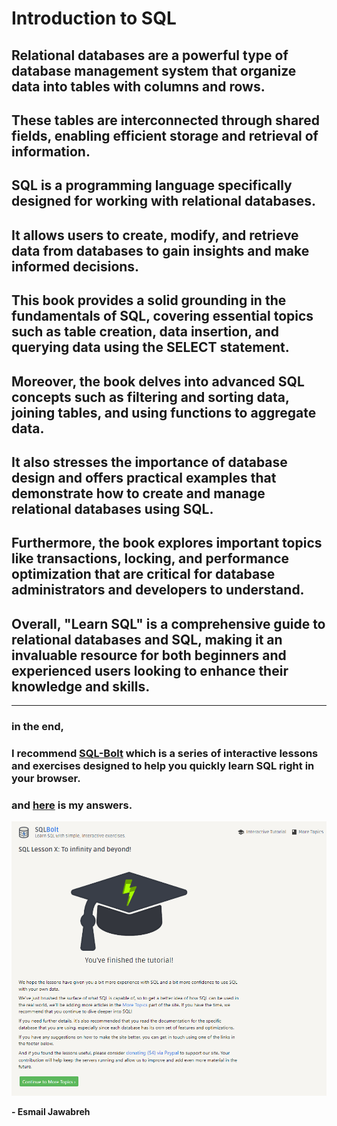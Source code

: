 # Introduction to SQL

## Relational databases are a powerful type of database management system that organize data into tables with columns and rows.
## These tables are interconnected through shared fields, enabling efficient storage and retrieval of information.

## SQL is a programming language specifically designed for working with relational databases. 
## It allows users to create, modify, and retrieve data from databases to gain insights and make informed decisions. 
## This book provides a solid grounding in the fundamentals of SQL, covering essential topics such as table creation, data insertion, and querying data using the SELECT statement.

## Moreover, the book delves into advanced SQL concepts such as filtering and sorting data, joining tables, and using functions to aggregate data. 
## It also stresses the importance of database design and offers practical examples that demonstrate how to create and manage relational databases using SQL.

## Furthermore, the book explores important topics like transactions, locking, and performance optimization that are critical for database administrators and developers to understand.

## Overall, "Learn SQL" is a comprehensive guide to relational databases and SQL, making it an invaluable resource for both beginners and experienced users looking to enhance their knowledge and skills.
---

### in the end, 
### I recommend [SQL-Bolt](https://sqlbolt.com/) which is a series of interactive lessons and exercises designed to help you quickly learn SQL right in your browser.
### and [here](https://github.com/Esmail-Jawabreh/SQL-Bolt) is my answers.
![END](./END.png)



**- Esmail Jawabreh**